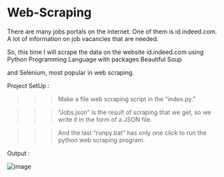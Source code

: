 # Web-Scraping

There are many jobs portals on the internet. One of them is id.indeed.com. A lot of information on job vacancies that are needed. 

So, this time I will scrape the data on the website id.indeed.com using Python Programming Language with packages Beautiful Soup 

and Selenium, most popular in web scraping.


Project SetUp :

  >>> Make a file web scraping script in the “index.py.” 
  
  >>> “Jobs.json” is the result of scraping that we get, so we write it in the form of a JSON file.
  
  >>> And the last “runpy.bat” has only one click to run the python web scraping program.
  
  
  
Output :

![image](https://user-images.githubusercontent.com/74198744/190926466-3a3010b2-7d76-4f4e-9e2d-d9604a99afa2.png)

